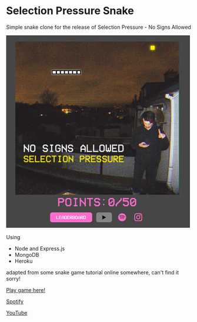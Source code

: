 # Selection Pressure Snake
Simple snake clone for the release of Selection Pressure - No Signs Allowed

<img src="public/media/exampleImage.png" width = 500>

Using
* Node and Express.js
* MongoDB
* Heroku

adapted from some snake game tutorial online somewhere, can't find it sorry!

[Play game here!](https://selection-pressure.herokuapp.com/)

[Spotify](https://open.spotify.com/artist/48kkEl0sfrgbIUj8et1iNB?si=P5JwX5fdRlSfHBf4xeqILw&dl_branch=1)

[YouTube](https://www.youtube.com/watch?v=N7lrS9xTQTI)
